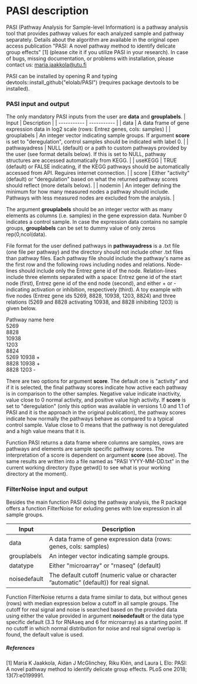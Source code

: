 # PASI description

PASI (Pathway Analysis for Sample-level Information) is a pathway analysis tool that provides pathway values for each analyzed sample and pathway separately. Details about the algorithm are available in the original open access publication "PASI: A novel pathway method to identify delicate group effects" [1] (please cite it if you utilize PASI in your research). In case of bugs, missing documentation, or problems with installation, please contact us: maria.jaakkola@utu.fi

PASI can be installed by opening R and typing devtools::install_github("elolab/PASI") (requires package devtools to be installed).

### PASI input and output

The only mandatory PASI inputs from the user are **data** and **grouplabels**.
| Input | Description |
| ----------- | ----------- |
| data | A data frame of gene expression data in log2 scale (rows: Entrez genes, cols: samples) |
| grouplabels | An integer vector indicating sample groups. If argument **score** is set to "deregulation", control samples should be indicated with label 0. |
| pathwayadress | NULL (default) or a path to custom pathways provided by the user (see format details below). If this is set to NULL, pathway structures are accessed automatically from KEGG. |
| useKEGG | TRUE (default) or FALSE indicating, if the KEGG pathways should be automatically accessed from API. Reguires internet connection. |
| score | Either "activity" (default) or "deregulation" based on what the returned pathway scores should reflect (more details below). |
| nodemin | An integer defining the minimum for how many measured nodes a pathway should include. Pathways with less measured nodes are excluded from the analysis. |

The argument **grouplabels** should be an integer vector with as many elements as columns (i.e. samples) in the gene expression data. Number 0 indicates a control sample. In case the expression data contains no sample groups, **grouplabels** can be set to dummy value of only zeros rep(0,ncol(data).

File format for the user defined pathways in **pathwayadress** is a .txt file (one file per pathway) and the directory should not include other .txt files than pathway files. Each pathway file should include the pathway's name as the first row and the following rows including nodes and relations. Node-lines should include only the Entrez gene id of the node. Relation-lines include three elemnts separated with a space: Entrez gene id of the start node (first), Entrez gene id of the end node (second), and either + or - indicating activation or inhibition, respectively (third). A toy example with five nodes (Entrez gene ids 5269, 8828, 10938, 1203, 8824) and three relations (5269 and 8828 activating 10938, and 8828 inhibiting 1203) is given below.

Pathway name here  
5269  
8828  
10938  
1203  
8824  
5269 10938 +  
8828 10938 +  
8828 1203 -

There are two options for argument **score**. The default one is "activity" and if it is selected, the final pathway scores indicate how active each pathway is in comparison to the other samples. Negative value indicate inactivity, value close to 0 normal activity, and positive value high activity. If **score** is set to "deregulation" (only this option was available in versions 1.0 and 1.1 of PASI and it is the approach in the original publication), the pathway scores indicate how normally the pathways behave as compared to a typical control sample. Value close to 0 means that the pathway is not deregulated and a high value means that it is.

Function PASI returns a data frame where columns are samples, rows are pathways and elements are sample specific pathway scores. The interpretation of a score is dependent on argument **score** (see above). The same results are written into a file named as "PASI YYYY-MM-DD.txt" in the current working directory (type getwd() to see what is your working directory at the moment).

### FilterNoise input and output

Besides the main function PASI doing the pathway analysis, the R package offers a function FilterNoise for exluding genes with low expression in all sample groups.

| Input | Description |
| ----------- | ----------- |
| data | A data frame of gene expression data (rows: genes, cols: samples) |
| grouplabels | An integer vector indicating sample groups.|
| datatype | Either "microarray" or "rnaseq" (default) |
| noisedefault | The default cutoff (numeric value or character ”automatic” (default)) for real signal. |

Function FilterNoise returns a data frame similar to data, but without genes (rows) with median expression below a cutoff in all sample groups. The cutoff for real signal and noise is searched based on the provided data using either the value provided in argument **noisedefault** or the data type specific default (3.3 for RNAseq and 6 for microarray) as a starting point. If no cutoff in which normal distribution for noise and real signal overlap is found, the default value is used. 

##### References

[1] Maria K Jaakkola, Aidan J McGlinchey, Riku Klén, and Laura L Elo:
PASI: A novel pathway method to identify delicate group effects.
PLoS one 2018; 13(7):e0199991.